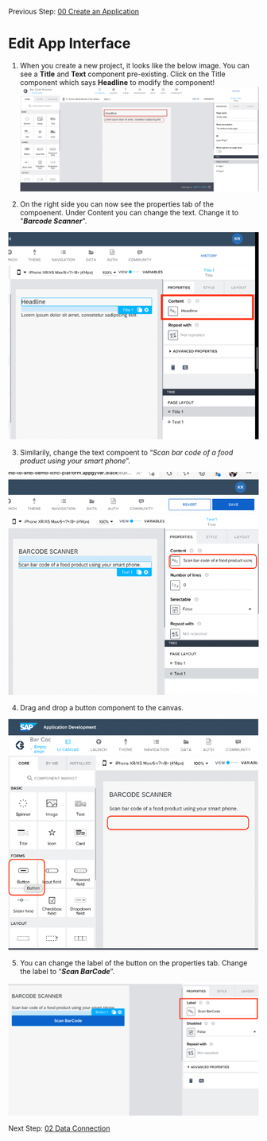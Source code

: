Previous Step: <a href="https://github.com/SAP-samples/sap-build-apps/blob/main/Workshops/front-end-applications/Bar-code-scanner-app/00%20Create%20an%20Application/readme.md">00 Create an Application</a>

# Edit App Interface

 1. When you create a new project, it looks like the below image. You can see a <b>Title</b> and <b>Text</b> component pre-existing. Click on the Title component which says <b>Headline</b> to modify the component!
 ![edit components](images/Edit%20Components.png)

 2. On the right side you can now see the properties tab of the compoenent. Under Content you can change the text. Change it to "<b><i>Barcode Scanner</b></i>".
<img src="https://github.com/KanishkaRaghuraman/Bar-Code-Scanner-App/blob/main/01%20App%20Interface/images/2.%20Change%20Title%20component.png" alt="Change Title component">

 3. Similarily, change the text compoent to “<i>Scan bar code of a food product using your smart phone</i>”.
<img src="https://github.com/KanishkaRaghuraman/Bar-Code-Scanner-App/blob/main/01%20App%20Interface/images/3%20Change%20text%20component.png" alt="3 Change text component">

 4. Drag and drop a button component to the canvas.
 
 <img src="https://github.com/KanishkaRaghuraman/Bar-Code-Scanner-App/blob/main/01%20App%20Interface/images/4%20Drag%20and%20drop%20button.png" alt=" drag and drop button">
 
  5. You can change the label of the button on the properties tab. Change the label to “<b><i>Scan BarCode</b></i>”.
 <img src="https://github.com/KanishkaRaghuraman/Bar-Code-Scanner-App/blob/main/01%20App%20Interface/images/button.png" alt="button label">


Next Step: <a href="https://github.com/KanishkaRaghuraman/Bar-Code-Scanner-App/blob/main/02%20Data%20Conenction/Readme.md"> 02 Data Connection</a>
